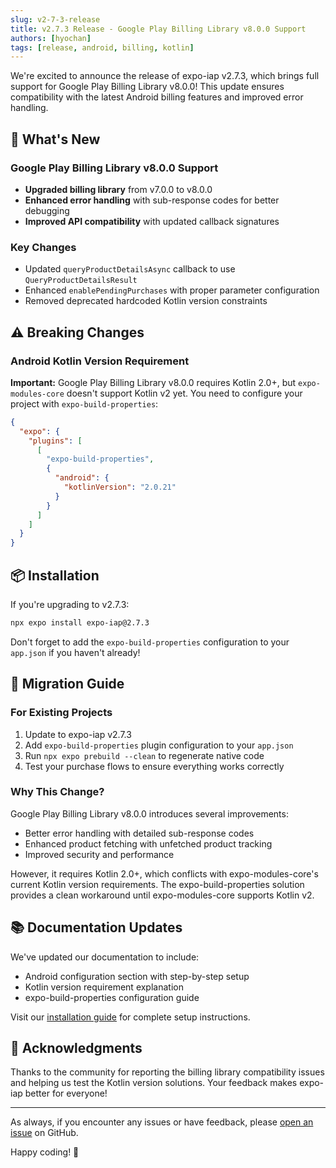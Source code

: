 ```yaml
---
slug: v2-7-3-release
title: v2.7.3 Release - Google Play Billing Library v8.0.0 Support
authors: [hyochan]
tags: [release, android, billing, kotlin]
---
```


We're excited to announce the release of expo-iap v2.7.3, which brings full support for Google Play Billing Library v8.0.0! This update ensures compatibility with the latest Android billing features and improved error handling.

## 🚀 What's New

### Google Play Billing Library v8.0.0 Support

- **Upgraded billing library** from v7.0.0 to v8.0.0
- **Enhanced error handling** with sub-response codes for better debugging
- **Improved API compatibility** with updated callback signatures

### Key Changes

- Updated `queryProductDetailsAsync` callback to use `QueryProductDetailsResult`
- Enhanced `enablePendingPurchases` with proper parameter configuration
- Removed deprecated hardcoded Kotlin version constraints

## ⚠️ Breaking Changes

### Android Kotlin Version Requirement

**Important:** Google Play Billing Library v8.0.0 requires Kotlin 2.0+, but `expo-modules-core` doesn't support Kotlin v2 yet. You need to configure your project with `expo-build-properties`:

```json
{
  "expo": {
    "plugins": [
      [
        "expo-build-properties",
        {
          "android": {
            "kotlinVersion": "2.0.21"
          }
        }
      ]
    ]
  }
}
```

## 📦 Installation

If you're upgrading to v2.7.3:

```bash
npx expo install expo-iap@2.7.3
```

Don't forget to add the `expo-build-properties` configuration to your `app.json` if you haven't already!

## 🔧 Migration Guide

### For Existing Projects

1. Update to expo-iap v2.7.3
2. Add `expo-build-properties` plugin configuration to your `app.json`
3. Run `npx expo prebuild --clean` to regenerate native code
4. Test your purchase flows to ensure everything works correctly

### Why This Change?

Google Play Billing Library v8.0.0 introduces several improvements:

- Better error handling with detailed sub-response codes
- Enhanced product fetching with unfetched product tracking
- Improved security and performance

However, it requires Kotlin 2.0+, which conflicts with expo-modules-core's current Kotlin version requirements. The expo-build-properties solution provides a clean workaround until expo-modules-core supports Kotlin v2.

## 📚 Documentation Updates

We've updated our documentation to include:

- Android configuration section with step-by-step setup
- Kotlin version requirement explanation
- expo-build-properties configuration guide

Visit our [installation guide](https://expo-iap.hyo.dev/docs/installation) for complete setup instructions.

## 🙏 Acknowledgments

Thanks to the community for reporting the billing library compatibility issues and helping us test the Kotlin version solutions. Your feedback makes expo-iap better for everyone!

---

As always, if you encounter any issues or have feedback, please [open an issue](https://github.com/hyochan/expo-iap/issues) on GitHub.

Happy coding! 🎉
